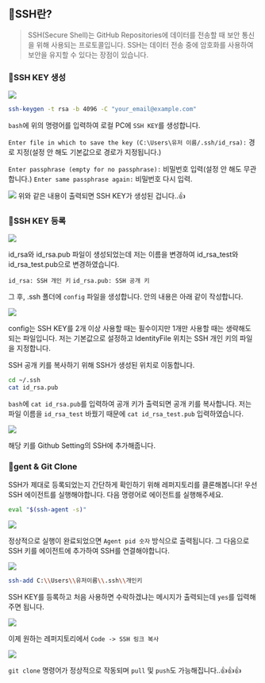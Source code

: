 ## 🦮SSH란?
> SSH(Secure Shell)는 GitHub Repositories에 데이터를 전송할 때 보안 통신을 위해 사용되는 프로토콜입니다. SSH는 데이터 전송 중에 암호화를 사용하여 보안을 유지할 수 있다는 장점이 있습니다.

### 🦄SSH KEY 생성

<img src="/images/etc_study/1/image1.webp"/>

```bash
ssh-keygen -t rsa -b 4096 -C "your_email@example.com"
```

`bash`에 위의 명령어를 입력하여 로컬 PC에 `SSH KEY`를 생성합니다.

`Enter file in which to save the key (C:\Users\유저 이름/.ssh/id_rsa):` 경로 지정(설정 안 해도 기본값으로 경로가 지정됩니다.)

`Enter passphrase (empty for no passphrase):` 비밀번호 입력(설정 안 해도 무관합니다.)
`Enter same passphrase again:` 비밀번호 다시 입력.
<br/>

<img src="/images/etc_study/1/image2.webp"/>
위와 같은 내용이 출력되면 SSH KEY가 생성된 겁니다..👍

### 🦄SSH KEY 등록
<img src="/images/etc_study/1/image3.webp"/>

id_rsa와 id_rsa.pub 파일이 생성되었는데 저는 이름을 변경하여 id_rsa_test와 id_rsa_test.pub으로 변경하였습니다.

`id_rsa: SSH 개인 키`
`id_rsa.pub: SSH 공개 키`

그 후, .ssh 폴더에 `config` 파일을 생성합니다. 안의 내용은 아래 같이 작성합니다.

<img src="/images/etc_study/1/image4.webp"/>

config는 SSH KEY를 2개 이상 사용할 때는 필수이지만 1개만 사용할 때는 생략해도 되는 파일입니다. 저는 기본값으로 설정하고 IdentityFile 위치는 SSH 개인 키의 파일을 지정합니다.

SSH 공개 키를 복사하기 위해 SSH가 생성된 위치로 이동합니다.

```bash
cd ~/.ssh
cat id_rsa.pub
```

`bash`에 `cat id_rsa.pub`를 입력하여 공개 키가 출력되면 공개 키를 복사합니다. 저는 파일 이름을 `id_rsa_test` 바꿨기 때문에 `cat id_rsa_test.pub` 입력하였습니다.

<img src="/images/etc_study/1/image5.webp"/>

해당 키를 Github Setting의 SSH에 추가해줍니다.

### 🦄gent & Git Clone

SSH가 제대로 등록되었는지 간단하게 확인하기 위해 레퍼지토리를 클론해봅니다!
우선 SSH 에이전트를 실행해야합니다. 다음 명령어로 에이전트를 실행해주세요.

```bash
eval "$(ssh-agent -s)"
```

<img src="/images/etc_study/1/image6.webp"/>

정상적으로 실행이 완료되었으면 `Agent pid 숫자` 방식으로 출력됩니다. 그 다음으로 SSH 키를 에이전트에 추가하여 SSH를 연결해야합니다.

<img src="/images/etc_study/1/image7.webp"/>

```bash
ssh-add C:\\Users\\유저이름\\.ssh\\개인키
```

SSH KEY를 등록하고 처음 사용하면 수락하겠냐는 메시지가 출력되는데 `yes`를 입력해주면 됩니다.

<img src="/images/etc_study/1/image8.webp"/>

이제 원하는 레퍼지토리에서 `Code -> SSH 링크 복사`

<img src="/images/etc_study/1/image9.webp"/>

`git clone` 명령어가 정상적으로 작동되며 `pull` 및 `push`도 가능해집니다..👍👍👍
